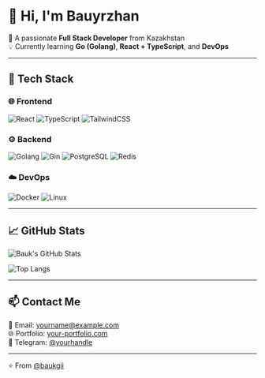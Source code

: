 # 👋 Hi, I'm Bauyrzhan

🚀 A passionate **Full Stack Developer** from Kazakhstan  
💡 Currently learning **Go (Golang)**, **React + TypeScript**, and **DevOps**

---

## 🧰 Tech Stack

### 🌐 Frontend
![React](https://img.shields.io/badge/React-20232A?style=for-the-badge&logo=react&logoColor=61DAFB)
![TypeScript](https://img.shields.io/badge/TypeScript-0078D7?style=for-the-badge&logo=typescript&logoColor=white)
![TailwindCSS](https://img.shields.io/badge/TailwindCSS-06B6D4?style=for-the-badge&logo=tailwindcss&logoColor=white)

### ⚙️ Backend
![Golang](https://img.shields.io/badge/Go-00ADD8?style=for-the-badge&logo=go&logoColor=white)
![Gin](https://img.shields.io/badge/Gin-009688?style=for-the-badge&logo=go&logoColor=white)
![PostgreSQL](https://img.shields.io/badge/PostgreSQL-336791?style=for-the-badge&logo=postgresql&logoColor=white)
![Redis](https://img.shields.io/badge/Redis-D82C20?style=for-the-badge&logo=redis&logoColor=white)

### ☁️ DevOps
![Docker](https://img.shields.io/badge/Docker-0db7ed?style=for-the-badge&logo=docker&logoColor=white)
![Linux](https://img.shields.io/badge/Linux-FCC624?style=for-the-badge&logo=linux&logoColor=black)

---

## 📈 GitHub Stats

![Bauk's GitHub Stats](https://github-readme-stats.vercel.app/api?username=baukgii&show_icons=true&theme=tokyonight)

![Top Langs](https://github-readme-stats.vercel.app/api/top-langs/?username=baukgii&layout=compact&theme=tokyonight)

---

## 📫 Contact Me

📧 Email: yourname@example.com  
🌐 Portfolio: [your-portfolio.com](https://your-portfolio.com)  
💬 Telegram: [@yourhandle](https://t.me/yourhandle)

---

⭐️ From [@baukgii](https://github.com/baukgii)
